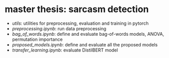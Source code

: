 # master thesis: sarcasm detection

- *utils*: utilities for preprocessing, evaluation and training in pytorch
- *preprocessing.ipynb*: run data preprocessing
- *bag_of_words.ipynb*: define and evaluate bag-of-words models, ANOVA, permutation importance
- *proposed_models.ipynb*: define and evaluate all the proposed models
- *transfer_learning.ipynb*: evaluate DistilBERT model
